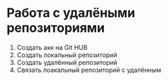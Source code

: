 # **Работа с удалёными репозиториями**

1. Создать акк на Git HUB
2. Создать локальный репозиторий
3. Создать удалённый репозиторий  
4. Связать лоакальный репозиторий с удалённым